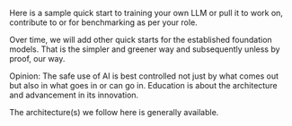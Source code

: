 Here is a sample quick start to training your own LLM or pull it to work on, contribute to or for benchmarking as 
per your role.

Over time, we will add other quick starts for the established foundation models. That is the simpler and greener way 
and subsequently unless by proof, our way.

Opinion:
The safe use of AI is best controlled not just by what comes out but also in what goes in or can go in.
Education is about the architecture and advancement in its innovation. 

The architecture(s) we follow here is generally available. 
